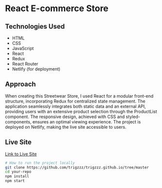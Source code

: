 # React E-commerce Store

## Technologies Used
- HTML
- CSS
- JavaScript
- React
- Redux
- React Router
- Netlify (for deployment)


## Approach

When creating this Streetwear Store, I used React for a modular front-end structure, incorporating Redux for centralized state management. The application seamlessly integrates both static data and an external API, providing users with an extensive product selection through the ProductList component. The responsive design, achieved with CSS and styled-components, ensures an optimal viewing experience. The project is deployed on Netlify, making the live site accessible to users.

## Live Site

[Link to Live Site](https://master--hypestreetwearr.netlify.app/)


```bash
# How to run the project locally
git clone https://github.com/trigzzz/trigzzz.github.io/tree/master
cd your-repo
npm install
npm start
